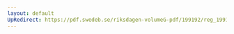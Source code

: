 ```yaml
---
layout: default
UpRedirect: https://pdf.swedeb.se/riksdagen-volumeG-pdf/199192/reg_199192/reg_199192_0005.pdf
---
```

